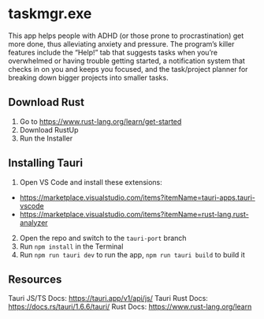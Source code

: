 # taskmgr.exe
This app helps people with ADHD (or those prone to procrastination) get more done, thus alleviating anxiety and pressure. The program’s killer features include the “Help!” tab that suggests tasks when you’re overwhelmed or having trouble getting started, a notification system that checks in on you and keeps you focused, and the task/project planner for breaking down bigger projects into smaller tasks.
## Download Rust
1. Go to https://www.rust-lang.org/learn/get-started
2. Download RustUp
3. Run the Installer
## Installing Tauri
1. Open VS Code and install these extensions:
  - https://marketplace.visualstudio.com/items?itemName=tauri-apps.tauri-vscode
  - https://marketplace.visualstudio.com/items?itemName=rust-lang.rust-analyzer
2. Open the repo and switch to the `tauri-port` branch
3. Run `npm install` in the Terminal
4. Run `npm run tauri dev` to run the app, `npm run tauri build` to build it
## Resources
Tauri JS/TS Docs: https://tauri.app/v1/api/js/
Tauri Rust Docs: https://docs.rs/tauri/1.6.6/tauri/
Rust Docs: https://www.rust-lang.org/learn
